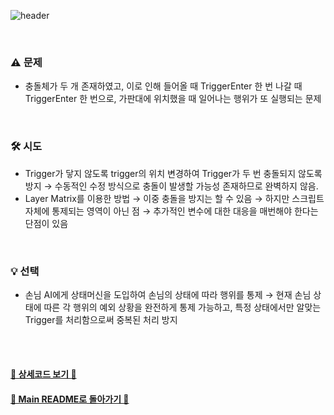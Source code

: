 ![header](https://capsule-render.vercel.app/api?type=cylinder&color=ffd3d3&height=150&section=header&text=Customer%20Trigger&fontSize=60&fontColor=ECFBFF&animation=fadeIn)

<br>

### ⚠️ 문제
- 충돌체가 두 개 존재하였고, 이로 인해 들어올 때 TriggerEnter 한 번 나갈 때 TriggerEnter 한 번으로, 가판대에 위치했을 때 일어나는 행위가 또 실행되는 문제

<br>

### 🛠️ 시도
- Trigger가 닿지 않도록 trigger의 위치 변경하여 Trigger가 두 번 충돌되지 않도록 방지
     → 수동적인 수정 방식으로 충돌이 발생할 가능성 존재하므로 완벽하지 않음.
- Layer Matrix를 이용한 방법
     → 이중 충돌을 방지는 할 수 있음
     → 하지만 스크립트 자체에 통제되는 영역이 아닌 점
     → 추가적인 변수에 대한 대응을 매번해야 한다는 단점이 있음

<br>

### 💡 선택
- 손님 AI에게 상태머신을 도입하여 손님의 상태에 따라 행위를 통제
    → 현재 손님 상태에 따른 각 행위의 예외 상황을 완전하게 통제 가능하고, 특정 상태에서만 알맞는 Trigger를 처리함으로써 중복된 처리 방지
    

<br><br>


#### [🐰 상세코드 보기 🐰]()

#### [🌙 Main README로 돌아가기 🌙](/README.md)

